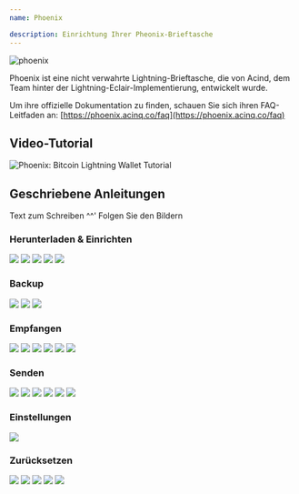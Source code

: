 ```yaml
---
name: Phoenix

description: Einrichtung Ihrer Pheonix-Brieftasche
---
```


![phoenix](assets/cover.webp)

Phoenix ist eine nicht verwahrte Lightning-Brieftasche, die von Acind, dem Team hinter der Lightning-Eclair-Implementierung, entwickelt wurde.

Um ihre offizielle Dokumentation zu finden, schauen Sie sich ihren FAQ-Leitfaden an: [https://phoenix.acinq.co/faq](https://phoenix.acinq.co/faq)

## Video-Tutorial

![Phoenix: Bitcoin Lightning Wallet Tutorial](https://youtu.be/cbtAmevYpdM?si=zctujxtI0hI-jKpC)

## Geschriebene Anleitungen

Text zum Schreiben ^^' Folgen Sie den Bildern

### Herunterladen & Einrichten

![](assets/screenshot1.webp)
![](assets/screenshot2.webp)
![](assets/screenshot3.webp)
![](assets/screenshot4.webp)
![](assets/screenshot5.webp)

### Backup

![](assets/screenshot6.webp)
![](assets/screenshot7.webp)
![](assets/screenshot8.webp)

### Empfangen

![](assets/screenshot9.webp)
![](assets/screenshot10.webp)
![](assets/screenshot11.webp)
![](assets/screenshot12.webp)
![](assets/screenshot13.webp)
![](assets/screenshot14.webp)

### Senden

![](assets/screenshot15.webp)
![](assets/screenshot16.webp)
![](assets/screenshot17.webp)
![](assets/screenshot18.webp)
![](assets/screenshot19.webp)
![](assets/screenshot20.webp)

### Einstellungen

![](assets/screenshot21.webp)

### Zurücksetzen

![](assets/screenshot22.webp)
![](assets/screenshot23.webp)
![](assets/screenshot24.webp)
![](assets/screenshot25.webp)
![](assets/screenshot26.webp)
